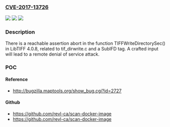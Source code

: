 ### [CVE-2017-13726](https://cve.mitre.org/cgi-bin/cvename.cgi?name=CVE-2017-13726)
![](https://img.shields.io/static/v1?label=Product&message=n%2Fa&color=blue)
![](https://img.shields.io/static/v1?label=Version&message=n%2Fa&color=blue)
![](https://img.shields.io/static/v1?label=Vulnerability&message=n%2Fa&color=brighgreen)

### Description

There is a reachable assertion abort in the function TIFFWriteDirectorySec() in LibTIFF 4.0.8, related to tif_dirwrite.c and a SubIFD tag. A crafted input will lead to a remote denial of service attack.

### POC

#### Reference
- http://bugzilla.maptools.org/show_bug.cgi?id=2727

#### Github
- https://github.com/revl-ca/scan-docker-image
- https://github.com/revl-ca/scan-docker-image

